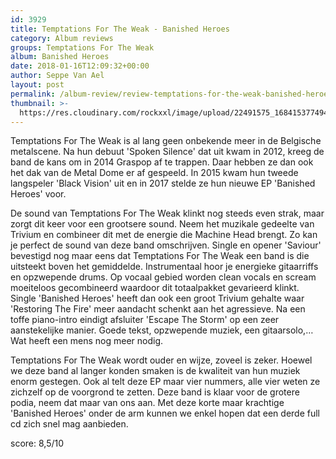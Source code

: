 ```yaml
---
id: 3929
title: Temptations For The Weak - Banished Heroes
category: Album reviews
groups: Temptations For The Weak
album: Banished Heroes
date: 2018-01-16T12:09:32+00:00
author: Seppe Van Ael
layout: post
permalink: /album-review/review-temptations-for-the-weak-banished-heroes/
thumbnail: >-
  https://res.cloudinary.com/rockxxl/image/upload/22491575_1684153774948182_364403623473517818_n.jpg
---
```

Temptations For The Weak is al lang geen onbekende meer in de Belgische metalscene. Na hun debuut 'Spoken Silence' dat uit kwam in 2012, kreeg de band de kans om in 2014 Graspop af te trappen. Daar hebben ze dan ook het dak van de Metal Dome er af gespeeld. In 2015 kwam hun tweede langspeler 'Black Vision' uit en in 2017 stelde ze hun nieuwe EP 'Banished Heroes' voor.

De sound van Temptations For The Weak klinkt nog steeds even strak, maar zorgt dit keer voor een grootsere sound. Neem het muzikale gedeelte van Trivium en combineer dit met de energie die Machine Head brengt. Zo kan je perfect de sound van deze band omschrijven. Single en opener 'Saviour' bevestigd nog maar eens dat Temptations For The Weak een band is die uitsteekt boven het gemiddelde. Instrumentaal hoor je energieke gitaarriffs en opzwepende drums. Op vocaal gebied worden clean vocals en scream moeiteloos gecombineerd waardoor dit totaalpakket gevarieerd klinkt. Single 'Banished Heroes' heeft dan ook een groot Trivium gehalte waar 'Restoring The Fire' meer aandacht schenkt aan het agressieve. Na een toffe piano-intro eindigt afsluiter 'Escape The Storm' op een zeer aanstekelijke manier. Goede tekst, opzwepende muziek, een gitaarsolo,&#8230; Wat heeft een mens nog meer nodig.

Temptations For The Weak wordt ouder en wijze, zoveel is zeker. Hoewel we deze band al langer konden smaken is de kwaliteit van hun muziek enorm gestegen. Ook al telt deze EP maar vier nummers, alle vier weten ze zichzelf op de voorgrond te zetten. Deze band is klaar voor de grotere podia, neem dat maar van ons aan. Met deze korte maar krachtige 'Banished Heroes' onder de arm kunnen we enkel hopen dat een derde full cd zich snel mag aanbieden.

score: 8,5/10
